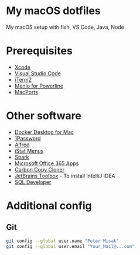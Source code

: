 # My macOS dotfiles
My macOS setup with fish, VS Code, Java, Node

# Prerequisites
* [Xcode](https://apps.apple.com/sk/app/xcode/id497799835?mt=12)
* [Visual Studio Code](https://code.visualstudio.com/download)
* [iTerm2](https://www.iterm2.com)
* [Menlo for Powerline](https://github.com/abertsch/Menlo-for-Powerline)
* [MacPorts](https://www.macports.org/install.php)

# Other software
* [Docker Desktop for Mac](https://hub.docker.com)
* [1Password](https://1password.com/downloads/mac/)
* [Alfred](https://www.alfredapp.com)
* [iStat Menus](https://bjango.com/mac/istatmenus/)
* [Spark](https://apps.apple.com/sk/app/spark-email-app-by-readdle/id1176895641?mt=12)
* [Microsoft Office 365 Apps](http://office.com/)
* [Carbon Copy Cloner](https://bombich.com/download)
* [JetBrains Toolbox](https://www.jetbrains.com/toolbox/app/) - To install IntelliJ IDEA
* [SQL Developer](https://www.oracle.com/technetwork/developer-tools/sql-developer/downloads/)

# Additional config
## Git
```bash
git config --global user.name "Peter Misak"
git config --global user.email "Your_Mail@...com"
```
